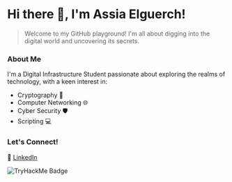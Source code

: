 # Hi there 👋, I'm Assia Elguerch!

> Welcome to my GitHub playground! I'm all about digging into the digital world and uncovering its secrets.

### About Me

I'm a Digital Infrastructure Student passionate about exploring the realms of technology, with a keen interest in:

- Cryptography 🔐
- Computer Networking 🌐
- Cyber Security 🛡️
- Scripting 💻

### Let's Connect!

🔗 [LinkedIn](https://www.linkedin.com/in/assia-elguerch/)


![TryHackMe Badge](https://tryhackme-badges.s3.amazonaws.com/assiaelguerch08.png)



 


